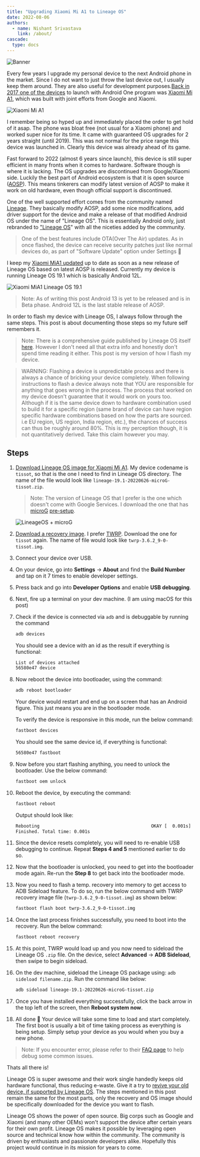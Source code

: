 ```yaml
---
title: "Upgrading Xiaomi Mi A1 to Lineage OS"
date: 2022-08-06
authors:
  - name: Nishant Srivastava
    link: /about/
cascade:
  type: docs
---
```


![Banner](img/upgrading-xiaomi-mi-a1-to-lineage-os/banner.png)

<!--more-->

Every few years I upgrade my personal device to the next Android phone in the market. Since I do not want to just throw the last device out, I usually keep them around. They are also useful for development purposes.[Back in 2017 one of the devices](https://en.wikipedia.org/wiki/Android_One#2017) to launch with Android One program was [Xiaomi Mi A1](<https://www.gsmarena.com/xiaomi_mi_a1_(mi_5x)-8776.php>), which was built with joint efforts from Google and Xiaomi.

![Xiaomi Mi A1](img/upgrading-xiaomi-mi-a1-to-lineage-os/img_1.png)

I remember being so hyped up and immediately placed the order to get hold of it asap. The phone was bloat free (not usual for a Xiaomi phone) and worked super nice for its time. It came with guaranteed OS upgrades for 2 years straight (until 2019). This was not normal for the price range this device was launched in. Clearly this device was already ahead of its game.

Fast forward to 2022 (almost 6 years since launch), this device is still super efficient in many fronts when it comes to hardware. Software though is where it is lacking. The OS upgrades are discontinued from Google/Xiaomi side. Luckily the best part of Android ecosystem is that it is open source ([AOSP](https://source.android.com/)). This means tinkerers can modify latest version of AOSP to make it work on old hardware, even though official support is discontinued.

One of the well supported effort comes from the community named [Lineage](https://lineageos.org/about/). They basically modify AOSP, add some nice modifications, add driver support for the device and make a release of that modified Android OS under the name of "Lineage OS". This is essentially Android only, just rebranded to ["Lineage OS](https://lineageos.org/)" with all the niceties added by the community.

> One of the best features include OTA(Over The Air) updates. As in once flashed, the device can receive security patches just like normal devices do, as part of "Software Update" option under Settings 🎉

I keep my [Xiaomi MiA1 updated](https://wiki.lineageos.org/devices/tissot/) up to date as soon as a new release of Lineage OS based on latest AOSP is released. Currently my device is running Lineage OS 19.1 which is basically Android 12L.

![Xiaomi MiA1 Lineage OS 19.1](img/upgrading-xiaomi-mi-a1-to-lineage-os/img_3.png)

> Note: As of writing this post Android 13 is yet to be released and is in Beta phase. Android 12L is the last stable release of AOSP.

In order to flash my device with Lineage OS, I always follow through the same steps. This post is about documenting those steps so my future self remembers it.

> Note: There is a comprehensive guide published by Lineage OS itself [here](https://wiki.lineageos.org/devices/tissot/install). However I don't need all that extra info and honestly don't spend time reading it either. This post is my version of how I flash my device.

> WARNING: Flashing a device is unpredictable process and there is always a chance of bricking your device completely. When following instructions to flash a device always note that YOU are responsible for anything that goes wrong in the process. The process that worked on my device doesn't guarantee that it would work on yours too. Although if it is the same device down to hardware combination used to build it for a specific region (same brand of device can have region specific hardware combinations based on how the parts are sourced. i.e EU region, US region, India region, etc.), the chances of success can thus be roughly around 80%. This is my perception though, it is not quantitatively derived. Take this claim however you may.

## Steps

1. [Download Lineage OS image for Xiaomi Mi A1](https://download.lineage.microg.org/tissot/). My device codename is `tissot`, so that is the one I need to find in Lineage OS directory. The name of the file would look like `lineage-19.1-20220626-microG-tissot.zip`.

   > Note: The version of Lineage OS that I prefer is the one which doesn't come with Google Services. I download the one that has [microG](https://microg.org/) [pre-setup](https://lineage.microg.org/).

   ![LineageOS + microG](img/upgrading-xiaomi-mi-a1-to-lineage-os/img_2.png)

2. [Download a recovery image](https://dl.twrp.me/tissot/). I prefer [TWRP](https://twrp.me/about/). Download the one for `tissot` again. The name of file would look like `twrp-3.6.2_9-0-tissot.img`.
3. Connect your device over USB.
4. On your device, go into **Settings** -> **About** and find the **Build Number** and tap on it 7 times to enable developer settings.
5. Press back and go into **Developer Options** and enable **USB debugging**.
6. Next, fire up a terminal on your dev machine. (I am using macOS for this post)
7. Check if the device is connected via `adb` and is debuggable by running the command

   ```sh
   adb devices
   ```

   You should see a device with an id as the result if everything is functional:

   ```sh
   List of devices attached
   56580e47	device
   ```

8. Now reboot the device into bootloader, using the command:

   ```sh
   adb reboot bootloader
   ```

   Your device would restart and end up on a screen that has an Android figure. This just means you are in the bootloader mode.

   To verify the device is responsive in this mode, run the below command:

   ```sh
   fastboot devices
   ```

   You should see the same device id, if everything is functional:

   ```sh
   56580e47	fastboot
   ```

9. Now before you start flashing anything, you need to unlock the bootloader. Use the below command:

   ```sh
   fastboot oem unlock
   ```

10. Reboot the device, by executing the command:

    ```sh
    fastboot reboot
    ```

    Output should look like:

    ```sh
    Rebooting                                          OKAY [  0.001s]
    Finished. Total time: 0.001s
    ```

11. Since the device resets completely, you will need to re-enable USB debugging to continue. Repeat **Steps 4 and 5** mentioned earlier to do so.

12. Now that the bootloader is unlocked, you need to get into the bootloader mode again. Re-run the **Step 8** to get back into the bootloader mode.

13. Now you need to flash a temp. recovery into memory to get access to ADB Sideload feature. To do so, run the below command with TWRP recovery image file (`twrp-3.6.2_9-0-tissot.img`) as shown below:

    ```sh
    fastboot flash boot twrp-3.6.2_9-0-tissot.img
    ```

14. Once the last process finishes successfully, you need to boot into the recovery. Run the below command:

    ```sh
    fastboot reboot recovery
    ```

15. At this point, TWRP would load up and you now need to sideload the Lineage OS `.zip` file. On the device, select **Advanced** -> **ADB Sideload**, then swipe to begin sideload.

16. On the dev machine, sideload the Lineage OS package using: `adb sideload filename.zip`. Run the command like below:

    ```sh
    adb sideload lineage-19.1-20220626-microG-tissot.zip
    ```

17. Once you have installed everything successfully, click the back arrow in the top left of the screen, then **Reboot system now**.

18. All done 🎉
    Your device will take some time to load and start completely. The first boot is usually a bit of time taking process as everything is being setup. Simply setup your device as you would when you buy a new phone.

> Note: If you encounter error, please refer to their [FAQ page](https://wiki.lineageos.org/faq) to help debug some common issues.

Thats all there is!

Lineage OS is super awesome and their work single handedly keeps old hardware functional, thus reducing e-waste. Give it a try to [revive your old device, if supported by Lineage OS](https://wiki.lineageos.org/devices/). The steps mentioned in this post remain the same for the most parts, only the recovery and OS image should be specifically downloaded for the device you want to flash.

Lineage OS shows the power of open source. Big corps such as Google and Xiaomi (and many other OEMs) won't support the device after certain years for their own profit. Lineage OS makes it possible by leveraging open source and technical know how within the community. The community is driven by enthusiasts and passionate developers alike. Hopefully this project would continue in its mission for years to come.
